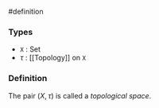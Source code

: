 #definition
### Types
- `X` : Set
- $\tau$ : [[Topology]] on `X`
### Definition
The pair $\left(X, \tau\right)$ is called a *topological space*.